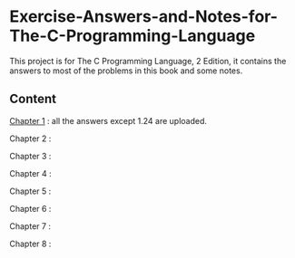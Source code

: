 # Exercise-Answers-and-Notes-for-The-C-Programming-Language
This project is for The C Programming Language, 2 Edition, it contains the answers to most of the problems in this book and some notes.

## Content
[Chapter 1](https://github.com/98zyx/Exercise-Answers-and-Notes-for-The-C-Programming-Language/tree/main/Chapter1/Exercise) : all the answers except 1.24 are uploaded.

Chapter 2 : 

Chapter 3 : 

Chapter 4 : 

Chapter 5 : 

Chapter 6 : 

Chapter 7 : 

Chapter 8 : 
